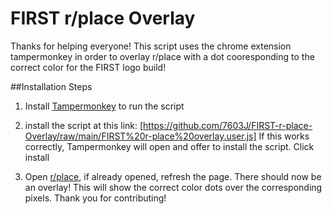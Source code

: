 # FIRST r/place Overlay
Thanks for helping everyone!
This script uses the chrome extension tampermonkey in order to overlay r/place with a dot cooresponding to the 
correct color for the FIRST logo build!

##Installation Steps

1. Install [Tampermonkey](https://www.tampermonkey.net/) to run the script

2. install the script at this link: [https://github.com/7603J/FIRST-r-place-Overlay/raw/main/FIRST%20r-place%20overlay.user.js]
If this works correctly, Tampermonkey will open and offer to install the script. Click install

3. Open [r/place](https://www.reddit.com/r/place/?cx=1163&cy=1611&px=26), if already opened, refresh the page.
There should now be an overlay! This will show the correct color dots over the corresponding pixels. Thank you
for contributing!
